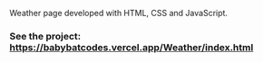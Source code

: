 

Weather page developed with HTML, CSS and JavaScript.
### See the project: https://babybatcodes.vercel.app/Weather/index.html
